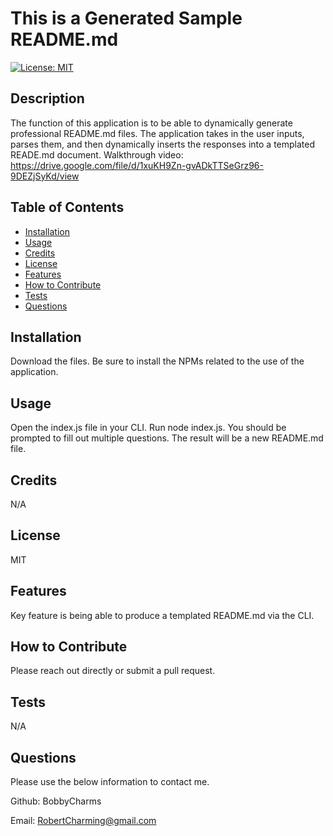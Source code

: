 # This is a Generated Sample README.md

[![License: MIT](https://img.shields.io/badge/License-MIT-yellow.svg)](https://opensource.org/licenses/MIT)

## Description
The function of this application is to be able to dynamically generate professional README.md files. The application takes in the user inputs, parses them, and then dynamically inserts the responses into a templated READE.md document. Walkthrough video: https://drive.google.com/file/d/1xuKH9Zn-gvADkTTSeGrz96-9DEZjSyKd/view


## Table of Contents
- [Installation](#installation)
- [Usage](#usage)
- [Credits](#credits)
- [License](#license)
- [Features](#features)
- [How to Contribute](#how-to-contribute)
- [Tests](#tests)
- [Questions](#questions)

## Installation
Download the files. Be sure to install the NPMs related to the use of the application.     

## Usage
Open the index.js file in your CLI. Run node index.js.  You should be prompted to fill out multiple questions. The result will be a new README.md file.     

## Credits
N/A

## License
MIT

## Features
Key feature is being able to produce a templated README.md via the CLI. 

## How to Contribute
Please reach out directly or submit a pull request.       

## Tests
N/A

## Questions
Please use the below information to contact me. 

Github: BobbyCharms

Email: RobertCharming@gmail.com 
